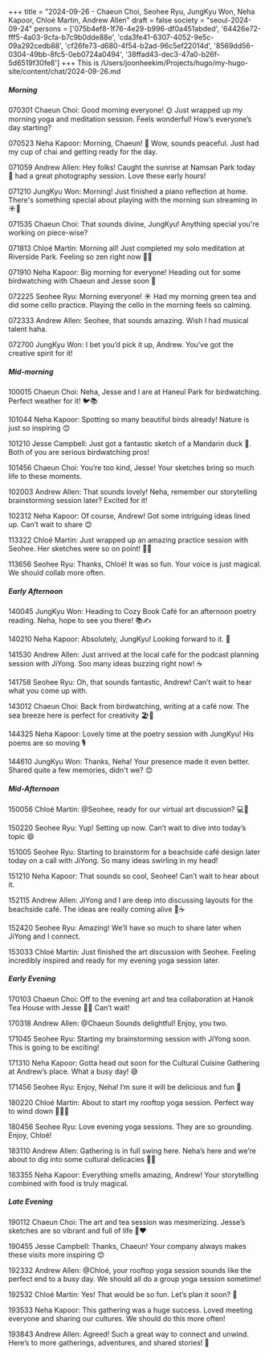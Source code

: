 +++
title = "2024-09-26 - Chaeun Choi, Seohee Ryu, JungKyu Won, Neha Kapoor, Chloé Martin, Andrew Allen"
draft = false
society = "seoul-2024-09-24"
persons = ['075b4ef8-1f76-4e29-b996-df0a451abded', '64426e72-fff5-4a03-9cfa-b7c9b0dde88e', 'cda3fe41-6307-4052-9e5c-09a292cedb88', 'cf26fe73-d680-4f54-b2ad-96c5ef22014d', '8569dd56-0304-49bb-8fc5-0eb0724a0494', '38ffad43-dec3-47a0-b26f-5d6519f30fe8']
+++
This is /Users/joonheekim/Projects/hugo/my-hugo-site/content/chat/2024-09-26.md
##### Morning

070301 Chaeun Choi: Good morning everyone! 🌞 Just wrapped up my morning yoga and meditation session. Feels wonderful! How’s everyone’s day starting?

070523 Neha Kapoor: Morning, Chaeun! 🌅 Wow, sounds peaceful. Just had my cup of chai and getting ready for the day. 

071059 Andrew Allen: Hey folks! Caught the sunrise at Namsan Park today 🌄 had a great photography session. Love these early hours!

071210 JungKyu Won: Morning! Just finished a piano reflection at home. There's something special about playing with the morning sun streaming in ☀️🎹

071535 Chaeun Choi: That sounds divine, JungKyu! Anything special you're working on piece-wise?

071813 Chloé Martin: Morning all! Just completed my solo meditation at Riverside Park. Feeling so zen right now 🌿😊

071910 Neha Kapoor: Big morning for everyone! Heading out for some birdwatching with Chaeun and Jesse soon 🦜

072225 Seohee Ryu: Morning everyone! ☀️ Had my morning green tea and did some cello practice. Playing the cello in the morning feels so calming.

072333 Andrew Allen: Seohee, that sounds amazing. Wish I had musical talent haha.

072700 JungKyu Won: I bet you’d pick it up, Andrew. You’ve got the creative spirit for it!

##### Mid-morning

100015 Chaeun Choi: Neha, Jesse and I are at Haneul Park for birdwatching. Perfect weather for it! 🐦📚

101044 Neha Kapoor: Spotting so many beautiful birds already! Nature is just so inspiring 😊

101210 Jesse Campbell: Just got a fantastic sketch of a Mandarin duck 🦆. Both of you are serious birdwatching pros!

101456 Chaeun Choi: You’re too kind, Jesse! Your sketches bring so much life to these moments.

102003 Andrew Allen: That sounds lovely! Neha, remember our storytelling brainstorming session later? Excited for it!

102312 Neha Kapoor: Of course, Andrew! Got some intriguing ideas lined up. Can’t wait to share 😊

113322 Chloé Martin: Just wrapped up an amazing practice session with Seohee. Her sketches were so on point! 🎤🎨

113656 Seohee Ryu: Thanks, Chloé! It was so fun. Your voice is just magical. We should collab more often.

##### Early Afternoon

140045 JungKyu Won: Heading to Cozy Book Café for an afternoon poetry reading. Neha, hope to see you there! 📚✍️

140210 Neha Kapoor: Absolutely, JungKyu! Looking forward to it. 📖

141530 Andrew Allen: Just arrived at the local café for the podcast planning session with JiYong. Soo many ideas buzzing right now! ☕️

141758 Seohee Ryu: Oh, that sounds fantastic, Andrew! Can’t wait to hear what you come up with.

143012 Chaeun Choi: Back from birdwatching, writing at a café now. The sea breeze here is perfect for creativity 🏖️📜

144325 Neha Kapoor: Lovely time at the poetry session with JungKyu! His poems are so moving 🎙️

144610 JungKyu Won: Thanks, Neha! Your presence made it even better. Shared quite a few memories, didn't we? 😊

##### Mid-Afternoon

150056 Chloé Martin: @Seohee, ready for our virtual art discussion? 💻🎨 

150220 Seohee Ryu: Yup! Setting up now. Can’t wait to dive into today’s topic 😄

151005 Seohee Ryu: Starting to brainstorm for a beachside café design later today on a call with JiYong. So many ideas swirling in my head!

151210 Neha Kapoor: That sounds so cool, Seohee! Can’t wait to hear about it.

152115 Andrew Allen: JiYong and I are deep into discussing layouts for the beachside café. The ideas are really coming alive 🌊☕

152420 Seohee Ryu: Amazing! We’ll have so much to share later when JiYong and I connect.

153033 Chloé Martin: Just finished the art discussion with Seohee. Feeling incredibly inspired and ready for my evening yoga session later. 

##### Early Evening

170103 Chaeun Choi: Off to the evening art and tea collaboration at Hanok Tea House with Jesse 🎨🍵 Can’t wait!

170318 Andrew Allen: @Chaeun Sounds delightful! Enjoy, you two.

171045 Seohee Ryu: Starting my brainstorming session with JiYong soon. This is going to be exciting!

171310 Neha Kapoor: Gotta head out soon for the Cultural Cuisine Gathering at Andrew’s place. What a busy day! 😅

171456 Seohee Ryu: Enjoy, Neha! I’m sure it will be delicious and fun 🍲

180220 Chloé Martin: About to start my rooftop yoga session. Perfect way to wind down 🌇🧘‍♀️

180456 Seohee Ryu: Love evening yoga sessions. They are so grounding. Enjoy, Chloé!

183110 Andrew Allen: Gathering is in full swing here. Neha’s here and we’re about to dig into some cultural delicacies 🍛😊

183355 Neha Kapoor: Everything smells amazing, Andrew! Your storytelling combined with food is truly magical.

##### Late Evening

190112 Chaeun Choi: The art and tea session was mesmerizing. Jesse’s sketches are so vibrant and full of life 🎨❤️

190455 Jesse Campbell: Thanks, Chaeun! Your company always makes these visits more inspiring 😊

192332 Andrew Allen: @Chloé, your rooftop yoga session sounds like the perfect end to a busy day. We should all do a group yoga session sometime!

192532 Chloé Martin: Yes! That would be so fun. Let’s plan it soon? 🌟

193533 Neha Kapoor: This gathering was a huge success. Loved meeting everyone and sharing our cultures. We should do this more often!

193843 Andrew Allen: Agreed! Such a great way to connect and unwind. Here’s to more gatherings, adventures, and shared stories! 🥂

